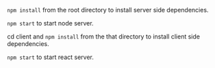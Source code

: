 `npm install` from the root directory to install server side dependencies.

`npm start` to start node server.

cd client and `npm install` from the that directory to install client  side dependencies.

`npm start` to start react server.


